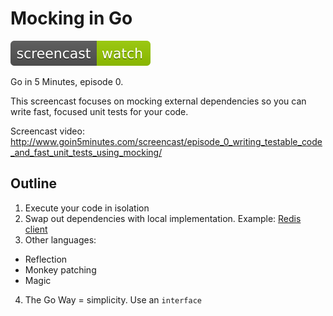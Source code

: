 # Mocking in Go

[![Watch The Screencast](/watch-screencast.svg)](http://www.goin5minutes.com/screencast/episode_0_writing_testable_code_and_fast_unit_tests_using_mocking/)

Go in 5 Minutes, episode 0.

This screencast focuses on mocking external dependencies so you can write fast,
focused unit tests for your code.

Screencast video:
http://www.goin5minutes.com/screencast/episode_0_writing_testable_code_and_fast_unit_tests_using_mocking/

## Outline

1. Execute your code in isolation
2. Swap out dependencies with local implementation. Example: [Redis client](http://godoc.org/github.com/hoisie/redis)
3. Other languages:
  - Reflection
  - Monkey patching
  - Magic
4. The Go Way = simplicity. Use an `interface`

